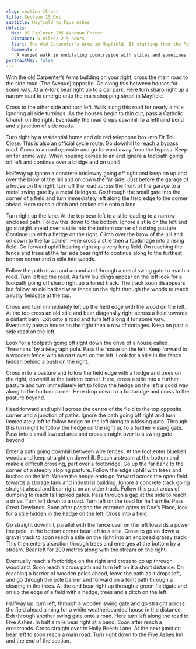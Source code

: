 ```yaml
---
slug: section-15-out
title: Section 15 Out
subtitle: Mayfield to Five Ashes
details:
  Map: OS Explorer 135 Ashdown Forest
  Distance: 5 miles/ 2 ½ hours
  Start: The old Carpenter's Arms in Mayfield. If starting from the Rose and Crown turn right along Fletching Street towards the village centre. Where The Avenue turns off left is the site of the old Carpenter's Arms.
  Comment: >
    A varied walk in undulating countryside with stiles and sometimes feint paths. Some stretches of walking on country roads.
portraitMap: false
---
```

With the old Carpenter’s Arms building on your right, cross the main road to the side road (The Avenue) opposite. Go along this between houses for some way. At a Y-fork bear right up to a car park. Here turn sharp right up a narrow road to emerge onto the main shopping street in Mayfield.

Cross to the other side and turn left. Walk along this road for nearly a mile ignoring all side turnings. As the houses begin to thin out, pass a Catholic Church on the right. Eventually the road drops downhill to a lefthand bend and a junction of side roads.

Turn right by a residential home and old red telephone box into Fir Toll Close. This is also an official cycle route. Go downhill to reach a bypass road. Cross to a road opposite and go forward away from the bypass. Keep on for some way. When housing comes to an end ignore a footpath going off left and continue over a bridge and on uphill.

Halfway up ignore a concrete bridleway going off right and keep on up and over the brow of the hill and on down the far side. Just before the garage of a house on the right, turn off the road across the front of the garage to a metal swing gate by a metal fieldgate. Go through the small gate into the corner of a field and turn immediately left along the field edge to the corner ahead. Here cross a ditch and broken stile onto a lane.

Turn right up the lane. At the top bear left to a stile leading to a narrow enclosed path. Follow this down to the bottom. Ignore a stile on the left and go straight ahead over a stile into the bottom corner of a rising pasture. Continue up with a hedge on the right. Climb over the brow of the hill and on down to the far corner. Here cross a stile then a footbridge into a rising field. Go forward uphill bearing right up a very long field. On reaching the fence and trees at the far side bear right to continue along to the furthest bottom corner and a stile into woods.

Follow the path down and around and through a metal swing gate to reach a road. Turn left up the road. As farm buildings appear on the left look for a footpath going off sharp right up a forest track. The track soon disappears but follow an old barbed wire fence on the right through the woods to reach a rusty fieldgate at the top.

Cross and turn immediately left up the field edge with the wood on the left. At the top cross an old stile and bear diagonally right across a field towards a distant barn. Exit onto a road and turn left along it for some way. Eventually pass a house on the right then a row of cottages. Keep on past a side road on the left.

Look for a footpath going off right down the drive of a house called ‘Freemans’ by a telegraph pole. Pass the house on the left. Keep forward to a wooden fence with an oast over on the left. Look for a stile in the fence hidden behind a bush on the right.

Cross in to a pasture and follow the field edge with a hedge and trees on the right, downhill to the bottom corner. Here, cross a stile into a further pasture and turn immediately left to follow the hedge on the left a good way along to the bottom corner. Here drop down to a footbridge and cross to the pasture beyond.

Head forward and uphill across the centre of the field to the top opposite corner and a junction of paths. Ignore the path going off right and turn immediately left to follow hedge on the left along to a kissing gate. Through this turn right to follow the hedge on the right up to a further kissing gate. Pass into a small lawned area and cross straight over to a swing gate beyond.

Enter a path going downhill between wire fences. At the foot enter bluebell woods and keep straight on downhill. Reach a stream at the bottom and make a difficult crossing, part over a footbridge. Go up the far bank to the corner of a steeply sloping pasture. Follow the edge uphill with trees and bushes on the left. Where the hedge ends go forward across the open field towards a storage tank and industrial building. Ignore a concrete track going straight ahead and bear right on an older track. Follow this past areas of dumping to reach tall spiked gates. Pass through a gap at the side to reach a drive. Turn left down to a road. Turn left on the road for half a mile. Pass Great Dewlands. Soon after passing the entrance gates to Coe’s Place, look for a stile hidden in the hedge on the left. Cross into a field.

Go straight downhill, parallel with the fence over on the left towards a power line pole. In the bottom corner bear left to a stile. Cross to go on down a gravel track to soon reach a stile on the right into an enclosed grassy track. This then enters a section through trees and emerges at the bottom by a stream. Bear left for 200 metres along with the stream on the right.

Eventually reach a footbridge on the right and cross to go up through woodland. Soon reach a cross path and turn left on it a short distance. On reaching a barrier of wooden poles ahead, leave the path as it drops left, and go through the pole barrier and forward on a feint path through a clearing in the trees. At the end bear right up through a green fieldgate and on up the edge of a field with a hedge, trees and a ditch on the left.

Halfway up, turn left, through a wooden swing gate and go straight across the field ahead aiming for a white weatherboarded house in the distance. Exit through another swing gate onto a road. Here turn left along the road to Five Ashes. In half a mile bear right at a bend. Soon after reach a crossroads. Cross straight over to Holly Beech Lane. At the next junction bear left to soon reach a main road. Turn right down to the Five Ashes Inn and the end of the section.

